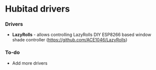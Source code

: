 # Hubitad drivers

### Drivers
* **LazyRolls** - allows controlling LazyRolls DIY ESP8266 based window shade controller (https://github.com/ACE1046/LazyRolls)

### To-do
* Add more drivers
